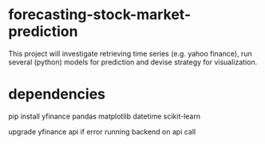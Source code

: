 # forecasting-stock-market-prediction
This project will investigate retrieving time series (e.g. yahoo finance), run several (python) models for prediction and devise strategy for visualization.

# dependencies

pip install yfinance pandas matplotlib datetime scikit-learn

upgrade yfinance api if error running backend on api call